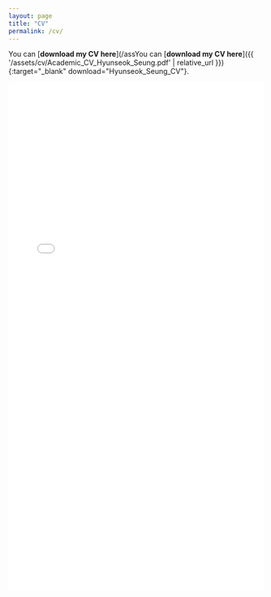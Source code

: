 ```yaml
---
layout: page
title: "CV"
permalink: /cv/
---
```


You can [**download my CV here**](/assYou can [**download my CV here**]({{ '/assets/cv/Academic_CV_Hyunseok_Seung.pdf' | relative_url }}){:target="_blank" download="Hyunseok_Seung_CV"}.

<embed src="/assets/cv/Academic_CV_Hyunseok_Seung.pdf" type="application/pdf" width="100%" height="1000px" />
